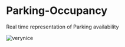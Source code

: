 # Parking-Occupancy

Real time representation of Parking availability

![verynice](/media/jimmy/DATA/Projects/HackPrinceton/Parking-Occupancy/resources/verynice.png)



